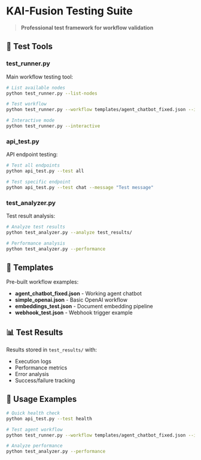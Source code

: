 # KAI-Fusion Testing Suite

> **Professional test framework for workflow validation**

## 🧪 Test Tools

### **test_runner.py**
Main workflow testing tool:
```bash
# List available nodes
python test_runner.py --list-nodes

# Test workflow
python test_runner.py --workflow templates/agent_chatbot_fixed.json --input "Hello!"

# Interactive mode
python test_runner.py --interactive
```

### **api_test.py**
API endpoint testing:
```bash
# Test all endpoints
python api_test.py --test all

# Test specific endpoint
python api_test.py --test chat --message "Test message"
```

### **test_analyzer.py**
Test result analysis:
```bash
# Analyze test results
python test_analyzer.py --analyze test_results/

# Performance analysis
python test_analyzer.py --performance
```

## 📁 Templates

Pre-built workflow examples:
- **agent_chatbot_fixed.json** - Working agent chatbot
- **simple_openai.json** - Basic OpenAI workflow
- **embeddings_test.json** - Document embedding pipeline
- **webhook_test.json** - Webhook trigger example

## 📊 Test Results

Results stored in `test_results/` with:
- Execution logs
- Performance metrics
- Error analysis
- Success/failure tracking

## 🎯 Usage Examples

```bash
# Quick health check
python api_test.py --test health

# Test agent workflow
python test_runner.py --workflow templates/agent_chatbot_fixed.json --input "selam"

# Analyze performance
python test_analyzer.py --performance
```